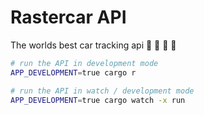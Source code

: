 # Rastercar API

The worlds best car tracking api :car: :blue_car: :taxi: :bus:

```bash
# run the API in development mode
APP_DEVELOPMENT=true cargo r

# run the API in watch / development mode
APP_DEVELOPMENT=true cargo watch -x run
```
